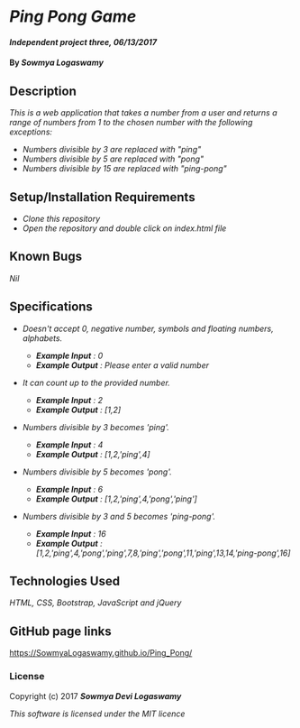 # _Ping Pong Game_

#### _Independent project three, 06/13/2017_

#### By _**Sowmya Logaswamy**_

## Description

_This is a web application that takes a number from a user and returns a range of numbers from 1 to the chosen number with the following exceptions:_
* _Numbers divisible by 3 are replaced with "ping"_
* _Numbers divisible by 5 are replaced with "pong"_
* _Numbers divisible by 15 are replaced with "ping-pong"_

## Setup/Installation Requirements

* _Clone this repository_
* _Open the repository and double click on index.html file_

## Known Bugs

_Nil_

## Specifications

* _Doesn't accept 0, negative number, symbols and floating numbers, alphabets._
    * _**Example Input** : 0_
    * _**Example Output** : Please enter a valid number_

* _It can count up to the provided number._
    * _**Example Input** : 2_
    * _**Example Output** : [1,2]_

* _Numbers divisible by 3 becomes 'ping'._
    * _**Example Input** : 4_
    * _**Example Output** : [1,2,'ping',4]_

* _Numbers divisible by 5 becomes 'pong'._
    * _**Example Input** : 6_
    * _**Example Output** : [1,2,'ping',4,'pong','ping']_

* _Numbers divisible by 3 and 5 becomes 'ping-pong'._
    * _**Example Input** : 16_
    * _**Example Output** : [1,2,'ping',4,'pong','ping',7,8,'ping','pong',11,'ping',13,14,'ping-pong',16]_

## Technologies Used

_HTML, CSS, Bootstrap, JavaScript and jQuery_

## GitHub page links

https://SowmyaLogaswamy.github.io/Ping_Pong/

### License

Copyright (c) 2017 **_Sowmya Devi Logaswamy_**

*This software is licensed under the MIT licence*
